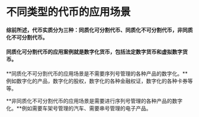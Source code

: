 # 不同类型的代币的应用场景

#### 综前所述，代币实质分为三种：同质化可分割代币、同质化不可分割代币，非同质化不可分割代币。

#### 同质化可分割代币的应用案例就是数字化货币，包括法定数字货币和虚拟数字货币。

**同质化不可分割代币的应用场景是不需要序列号管理的各种产品的数字化。**例如数字化的产品，数字化的股权，数字化的各种金融权证，数字化的各种卡券等等。

**非同质化不可分割代币的应用场景是需要进行序列号管理的各种产品的数字化。**例如需要车架号管理的汽车、需要串号管理的电子产品。



